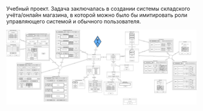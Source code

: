 Учебный проект. Задача заключалась в создании системы складского учёта/онлайн магазина, в которой можно было бы имитировать роли управляющего системой и обычного пользователя.

![Схема приложения](https://github.com/RichiHnok/Sklad/blob/main/%D0%9A%D0%B0%D0%BA%20%D0%B2%D1%8B%D0%B3%D0%BB%D1%8F%D0%B4%D0%B8%D1%82%20%D0%BF%D1%80%D0%B8%D0%BB%D0%BE%D0%B6%D0%B5%D0%BD%D0%B8%D0%B5.drawio.png)

